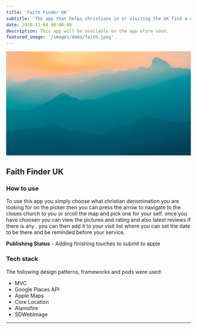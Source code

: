 ```yaml
---
title: 'Faith Finder UK'
subtitle: 'The app that helps christians in or visiting the UK find a church near them'
date: 2020-11-04 00:00:00
description: This app will be available on the app store soon.
featured_image: '/images/demo/faith.jpeg'
---
```


![](/images/demo/demo-landscape.jpg)

## Faith Finder UK 

### How to use 
To use this app you simply choose what christian  denomination you are looking for on the picker then you can press the arrow to navigate to the closes church to you or srcoll the map and pick one for your self. once you have choosen you can view the pictures and rating and also latest reviews if there is any . you can then add it to your visit list where you can set the date to be there and be reminded before your service. 


**Publishing Status** -  Adding finishing touches to submit to apple 

### Tech stack 
The following design patterns, frameworks  and pods were used:

* MVC 
* Google Places API 
* Apple Maps 
* Core Location
* Alamofire 
* SDWebImage

---

